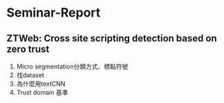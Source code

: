 # Seminar-Report
## ZTWeb: Cross site scripting detection based on zero trust
1. Micro segmentation分類方式、標點符號
2. 找dataset
3. 為什麼用textCNN
4. Trust domain 基準
